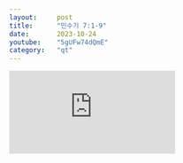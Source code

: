 ```yaml
---
layout:     post
title:      "민수기 7:1-9"
date:       2023-10-24
youtube:    "5gUFw74dQmE"
category:   "qt"
---
```


<div class="youtube">
    <iframe src="https://www.youtube.com/embed/5gUFw74dQmE" title="YouTube video player" frameborder="0" allow="accelerometer; autoplay; clipboard-write; encrypted-media; gyroscope; picture-in-picture; web-share" allowfullscreen></iframe>
</div>